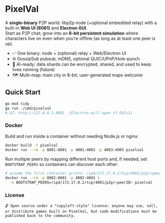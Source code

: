 # PixelVal

A **single-binary** P2P world: libp2p node (+optional embedded relay) with a built-in **Web UI (8081)** and **Electron GUI**.  
Start as P2P chat; grow into an **8-bit persistent simulation** where characters live on even when you’re offline (as long as at least one peer is up).

- ✅ One binary: node + (optional) relay + Web/Electron UI
- 🌐 GossipSub pubsub, mDNS, optional QUIC/UPnP/Hole-punch
- 🧠 AI-ready: data shards can be encrypted, shared, and used to keep lives running (future)
- 🗺️ Multi-map: main city in 8-bit; user-generated maps welcome

## Quick Start
```bash
go mod tidy
go run ./cmd/pixelval
# UI: http://127.0.0.1:8081  (Electron will open if GUI=1)
```

### Docker

Build and run inside a container without needing Node.js or nginx:

```bash
docker build -t pixelval .
docker run --rm -p 8081:8081 -p 4001:4001 -p 4003:4003 pixelval
```

Run multiple peers by mapping different host ports and, if needed, set
`BOOTSTRAP_PEERS` so containers can discover each other:

```bash
# assume the first container prints: /ip4/172.17.0.2/tcp/4001/p2p/<peerID>
docker run --rm -p 8082:8081 -p 4002:4001 \
  -e BOOTSTRAP_PEERS=/ip4/172.17.0.2/tcp/4001/p2p/<peerID> pixelval
```

### License
```
🔓 Open source under a "copyleft-style" license: anyone may use, sell, or distribute games built on PixelVal, but code modifications must be published back to the community.
```